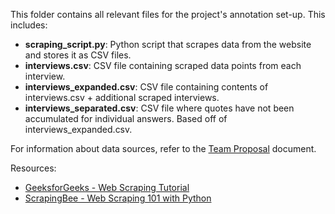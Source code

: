 This folder contains all relevant files for the project's annotation set-up. This includes:
- **scraping_script.py**: Python script that scrapes data from the website and stores it as CSV files.
- **interviews.csv**: CSV file containing scraped data points from each interview.
- **interviews_expanded.csv**: CSV file containing contents of interviews.csv + additional scraped interviews.
- **interviews_separated.csv**: CSV file where quotes have not been accumulated for individual answers. Based off of interviews_expanded.csv.

For information about data sources, refer to the [Team Proposal](https://github.com/SumanyaG/4NL3-Sentiment-and-Focus-Analysts/blob/main/Project_Proposal/TeamProposal.pdf) document.

Resources:
- [GeeksforGeeks - Web Scraping Tutorial](https://www.geeksforgeeks.org/python-web-scraping-tutorial/)
- [ScrapingBee - Web Scraping 101 with Python](https://www.scrapingbee.com/blog/web-scraping-101-with-python/)